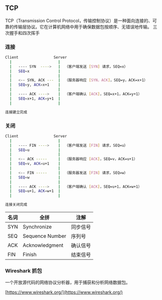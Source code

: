 <!-- # Network -->

## TCP

TCP（Transmission Control Protocol，传输控制协议）是一种面向连接的、可靠的传输层协议。它在计算机网络中用于确保数据包按顺序、无错误地传输。
三次握手和四次挥手

### 连接

```bash
Client                Server
  |                     |
  |   ---- SYN  ---->   |  （客户端发送 [SYN] 请求，SEQ=x）
  |   SEQ=x             |
  |                     |
  |   <-- SYN, ACK ---  |  （服务器响应 [SYN，ACK]，SEQ=y，ACK=x+1）
  |   SEQ=y, ACK=x+1    |
  |                     |
  |   ---- ACK ---->    |  （客户端确认 [ACK]，SEQ=x+1，ACK=y+1）
  |   SEQ=x+1, ACK=y+1  |
  |                     |

连接建立完成
```

### 关闭

```bash
Client                Server
  |                     |
  |   ---- FIN ---->    |  （客户端发送 [FIN] 请求，SEQ=u）
  |   SEQ=u             |
  |                     |
  |   <-- ACK -----     |  （服务器响应 [ACK]，SEQ=v，ACK=u+1）
  |   SEQ=v, ACK=u+1    |
  |                     |
  |   <-- FIN -----     |  （服务器发送 [FIN] 请求，SEQ=w）
  |   SEQ=w             |
  |                     |
  |   ---- ACK ---->    |  （客户端确认 [ACK]，SEQ=u+1，ACK=w+1）
  |   SEQ=u+1, ACK=w+1  |
  |                     |

连接关闭完成
```

| 名词 | 全拼            |   注解  |
| --- | --------------- | ------ |
| SYN | Synchronize     | 同步信号 |
| SEQ | Sequence Number | 序列号  |
| ACK | Acknowledgment  | 确认信号 |
| FIN | Finish          | 结束信号 |

### Wireshark 抓包

一个开放源代码的网络协议分析器，用于捕获和分析网络数据包。

[https://www.wireshark.org/](https://www.wireshark.org/)

